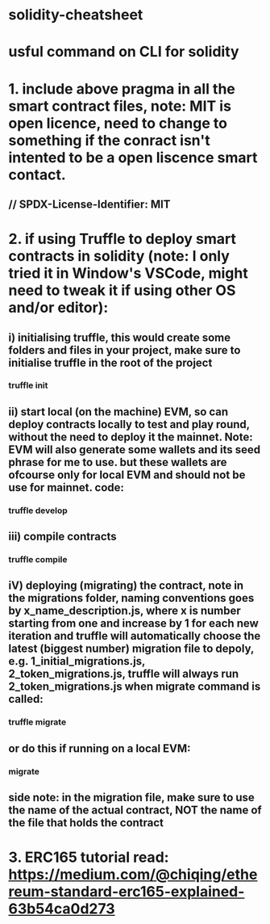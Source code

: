 ﻿# solidity-cheatsheet
 # usful command on CLI for solidity
 # 1. include above pragma in all the smart contract files, note: MIT is open licence, need to change to something if the conract isn't intented to be a open liscence smart contact.
 ## // SPDX-License-Identifier: MIT

# 2. if using Truffle to deploy smart contracts in solidity (note: I only tried it in Window's VSCode, might need to tweak it if using other OS and/or editor):
## i) initialising truffle, this would create some folders and files in your project, make sure to initialise truffle in the root of the project
###   truffle init
## ii) start local (on the machine) EVM, so can deploy contracts locally to test and play round, without the need to deploy it the mainnet.  Note: EVM will also generate some wallets and its seed phrase for me to use.  but these wallets are ofcourse only for local EVM and should not be use for mainnet.  code:
###     truffle develop
## iii) compile contracts
###   truffle compile
## iV) deploying (migrating) the contract, note in the migrations folder, naming conventions goes by x_name_description.js, where x is number starting from one and increase by 1 for each new iteration and truffle will automatically choose the latest (biggest number) migration file to depoly, e.g. 1_initial_migrations.js, 2_token_migrations.js, truffle will always run 2_token_migrations.js when migrate command is called:
###   truffle migrate
##  or do this if running on a local EVM:
### migrate
## side note: in the migration file, make sure to use the name of the actual contract, NOT the name of the file that holds the contract
# 3. ERC165 tutorial read: https://medium.com/@chiqing/ethereum-standard-erc165-explained-63b54ca0d273
